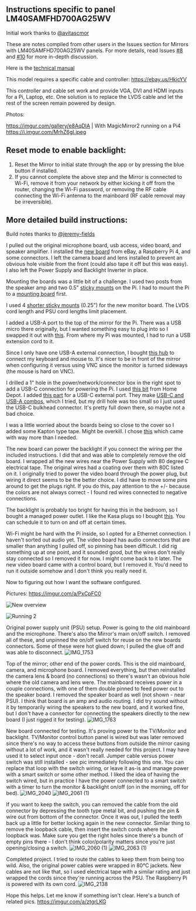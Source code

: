 ## Instructions specific to panel LM40SAMFHD700AG25WV

Initial work thanks to [@avitascmor](https://github.com/olm3ca/mirror/issues/8) 

These are notes compiled from other users in the Issues section for Mirrors with LM40SAMFHD700AG25WV panels. For more details, read Issues [#8](https://github.com/olm3ca/mirror/issues/8) and [#10](https://github.com/olm3ca/mirror/issues/10) for more in-depth discussion. 

Here is the [technical manual](https://m.panelook.cn/LM40SAMFHD700AG25WV-40-TFT-Liquid-Crystal-Display-module-with-LED-Backlight-unit-detail_155306.html)

This model requires a specific cable and controller: https://ebay.us/HkicYV

This controller and cable set work and provide VGA, DVI and HDMI inputs for a Pi, Laptop, etc.  One solution is to replace the LVDS cable and let the rest of the screen remain powered by design.

Photos:

https://imgur.com/gallery/e8AqDlA | With MagicMirror2 running on a Pi4 https://i.imgur.com/MrhZ6gI.jpeg

## Reset mode to enable backlight: 

1. Reset the Mirror to initial state through the app or by pressing the blue button if installed.
2. If you cannot complete the above step and the Mirror is connected to Wi-Fi, remove it from your network by either kicking it off from the router, changing the Wi-Fi password, or removing the RF cable connecting the Wi-Fi antenna to the mainboard (RF cable removal may be irreversible).

## More detailed build instructions: 

Build notes thanks to [@jeremy-fields](https://github.com/olm3ca/mirror/issues/10)

I pulled out the original microphone board, usb access, video board, and speaker amplifier. I installed the [new board](https://www.ebay.com/itm/166580220209?siteid=0&customid=lululemon&toolid=20012) from eBay, a Raspberry Pi 4, and some connectors. I left the camera board and lens installed to prevent an obvious hole visible from the front (could also tape it off but this was easy). I also left the Power Supply and Backlight Inverter in place.

Mounting the boards was a little bit of a challenge. I used two posts from the speaker amp and two 0.5" [sticky mounts](https://www.amazon.com/dp/B07F23656R?psc=1&ref=ppx_yo2ov_dt_b_product_details ) on the Pi. I had to mount the Pi to a [mounting board](https://www.amazon.com/dp/B07BX2BVWB?psc=1&ref=ppx_yo2ov_dt_b_product_details) first.  

I used 4 [shorter sticky mounts](https://www.amazon.com/dp/B0C7QQ97GG?ref=ppx_yo2ov_dt_b_product_details&th=1) (0.25") for the new monitor board. The LVDS cord length and PSU cord lengths limit placement.

I added a USB-A port to the top of the mirror for the Pi. There was a USB micro there originally, but I wanted something easy to plug into so I swapped it out with [this](https://www.amazon.com/dp/B00G6SOP3I?ref=ppx_yo2ov_dt_b_product_details&th=1). From where my Pi was mounted, I had to run a USB extension cord to it.

Since I only have one USB-A external connection, I bought [this hub](https://www.amazon.com/dp/B0BXWV79TK?ref=ppx_yo2ov_dt_b_product_details&th=1) to connect my keyboard and mouse to. It's nicer to be in front of the mirror when configuring it versus using VNC since the monitor is turned sideways (the mouse is hard on VNC). 

I drilled a 1" hole in the power/network/connector box in the right spot to add a USB-C connection for powering the Pi. I used [this bit](https://www.homedepot.com/p/Milwaukee-1-in-Hole-Dozer-Bi-Metal-Hole-Saw-with-3-8-in-Arbor-Pilot-Bit-49-56-9662/202327732) from Home Depot. I added [this part](https://www.amazon.com/dp/B0CDPTQDJ8?ref=ppx_yo2ov_dt_b_product_details&th=1) for a USB-C external port. They make [USB-C and USB-A combos](https://www.amazon.com/dp/B09TPC72Y9?psc=1&ref=ppx_yo2ov_dt_b_product_details), which I tried, but my drill hole was too small so I just used the USB-C bulkhead connector. It's pretty full down there, so maybe not a bad choice.

I was a little worried about the boards being so close to the cover so I added some Kapton type tape. Might be overkill. I chose [this](https://www.amazon.com/dp/B072Z92QZ2?psc=1&ref=ppx_yo2ov_dt_b_product_details) which came with way more than I needed.

The new board can power the backlight if you connect the wiring per the included instructions. I did that and was able to completely remove the old board. I wrapped all the new wires near the Power Supply with 80 degree C electrical tape. The original wires had a coating over them with 80C listed on it. I originally tried to power the video board through the power plug, but wiring it direct seems to be the better choice. I did have to move some pins around to get the plugs right. If you do this, pay attention to the +/- because the colors are not always correct - I found red wires connected to negative connections. 

The backlight is probably too bright for having this in the bedroom, so I bought a managed power outlet. I like the Kasa plugs so I bought [this](https://www.amazon.com/dp/B07B8W2KHZ?ref=ppx_yo2ov_dt_b_product_details&th=1). You can schedule it to turn on and off at certain times. 

Wi-Fi might be hard with the Pi inside, so I opted for a Ethernet connection. 
I haven't sorted out audio yet. The video board has audio connectors that are smaller than anything I pulled off, so pinning has been difficult. I did rig something up at one point, and it sounded good, but the wires don't really stay connected so I removed it for now. I might come back to it later.
The new video board came with a control board, but I removed it. You'd need to run it outside somehow and I don't think you really need it.

Now to figuring out how I want the software configured. 

Pictures: https://imgur.com/a/PxCpFC0

![New overview](https://github.com/olm3ca/mirror/assets/87494419/cc2112d8-aa69-4797-8176-29bfa287006e)

![Running 2](https://github.com/olm3ca/mirror/assets/87494419/f389971a-311f-4499-a1b0-c1c3160f2608)

Original power supply unit (PSU) setup. Power is going to the old mainboard and the microphone. There's also the Mirror's main on/off switch. I removed all of these, and unpinned the on/off switch for reuse on the new boards connectors. Some of these were hot glued down; I pulled the glue off and was able to disconnect.
![IMG_1753](https://github.com/olm3ca/mirror/assets/87494419/5ec2cb98-45c1-4f18-bf6f-5afb8bb141f3)

Top of the mirror; other end of the power cords. This is the old mainboard, camera, and microphone board. I removed everything, but then reinstalled the camera lens & board (no connections) so there's wasn't an obvious hole where the old camera and lens were. The mainboard receives power in a couple connections, with one of them double pinned to feed power out to the speaker board. I removed the speaker board as well (not shown - near PSU). I think that board is an amp and audio routing. I did try sound without it by temporarily wiring the speakers to the new board, and it worked fine, but I don't have a connector for connecting the speakers directly to the new board (I just rigged it for testing).
![IMG_1763](https://github.com/olm3ca/mirror/assets/87494419/4ab59eb8-85f9-498a-aa14-e088a0f502c0)

New board connected for testing. It's proving power to the TV/Monitor and backlight. TV/Monitor control button panel is wired but was later removed since there's no way to access these buttons from outside the mirror casing without a lot of work, and it wasn't really needed for this project. I may have used it to select input once - don't recall. Jumper cable versus power switch was still installed - see pic immediately following this one. You can replace that loop with the switch wiring, or leave it as-is and manage power with a smart switch or some other method. I liked the idea of having the switch wired, but in practice I have the power connected to a smart switch with a timer to turn the monitor & backlight on/off (on in the morning, off for bed).
![IMG_2040](https://github.com/olm3ca/mirror/assets/87494419/6fc514fc-c7b1-4ac1-91b9-672f7e28c7f3)
![IMG_2061 (1)](https://github.com/olm3ca/mirror/assets/87494419/87765a79-8a7e-40f2-98d1-15e0488a4697)

If you want to keep the switch, you can removed the cable from the old connector by depressing the tooth type metal bit, and pushing the pin & wire out from bottom of the connector. Once it was out, I pulled the teeth back up a little for better locking again in the new connector. Similar thing to remove the loopback cable, then insert the switch cords where the loopback was. Make sure you get the right holes since there's a bunch of empty pins there - I don't think color/polarity matters since you're just opening/closing a switch. 
![IMG_2060 (1)](https://github.com/olm3ca/mirror/assets/87494419/f71bb1e1-5a28-40b6-ad4f-f1e4d197cf8a)
![IMG_2063 (1)](https://github.com/olm3ca/mirror/assets/87494419/769a4d27-6d61-4690-b72e-5c9111d35485)

Completed project. I tried to route the cables to keep them from being too wild. Also, the original power cables were wrapped in 80°C jackets. New cables are not like that, so I used electrical tape with a similar rating and just wrapped the cords since they're running across the PSU. The Raspberry Pi is powered with its own cord.
![IMG_2138](https://github.com/olm3ca/mirror/assets/87494419/4813473e-7851-4af4-b31f-b3bc2cd7e303)

Hope this helps. Let me know if something isn't clear. Here's a bunch of related pics.
https://imgur.com/a/ztgrLKG

